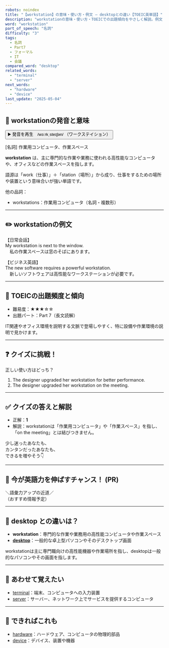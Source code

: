 ```yaml
---
robots: noindex
title: "【workstation】の意味・使い方・例文 ― desktopとの違い【TOEIC英単語】"
description: "workstationの意味・使い方・TOEICでの出題傾向をやさしく解説。例文・クイズ付きでdesktopとの違いもわかりやすく学べます。"
word: "workstation"
part_of_speech: "名詞"
difficulty: "3"
tags:
  - 名詞
  - Part7
  - フォーマル
  - IT
  - 会議
compared_word: "desktop"
related_words:
  - "terminal"
  - "server"
next_words:
  - "hardware"
  - "device"
last_update: "2025-05-04"
---
```


## 🔰 workstationの発音と意味

<button class="play-audio" onclick="playTTS('workstation')">
  <span class="play-audio-main">
    ▶️ 発音を再生　/wɜːrkˌsteɪʃən/
  </span>
  <span class="play-audio-sub">
    （ワークステイション）
  </span>
</button>

[名詞] 作業用コンピュータ、作業スペース

**workstation** は、主に専門的な作業や業務に使われる高性能なコンピュータや、オフィスなどの作業スペースを指します。

語源は「work（仕事）」＋「station（場所）」から成り、仕事をするための場所や装置という意味合いが強い単語です。

他の品詞：  
- workstations：作業用コンピュータ（名詞・複数形）

---

## ✏️ workstationの例文

【日常会話】  
My workstation is next to the window.  
　私の作業スペースは窓のそばにあります。

【ビジネス英語】  
The new software requires a powerful workstation.  
　新しいソフトウェアは高性能なワークステーションが必要です。

---

## 🎯 TOEICの出題頻度と傾向

- 難易度：★★★☆☆
- 出題パート：Part 7（長文読解）

IT関連やオフィス環境を説明する文脈で登場しやすく、特に設備や作業環境の説明で見かけます。

---

## ❓ クイズに挑戦！

正しい使い方はどっち？

1. The designer upgraded her workstation for better performance.  
2. The designer upgraded her workstation on the meeting.

---

## ✅ クイズの答えと解説

- 正解：**1**
- 解説：workstationは「作業用コンピュータ」や「作業スペース」を指し、「on the meeting」とは結びつきません。

少し迷ったあなたも、  
カンタンだったあなたも、  
できるを増やそう👇️

---

## 🚀 今が英語力を伸ばすチャンス！ (PR)

<div class="info-center">
＼語彙力アップの近道／<br>  
（おすすめ情報予定）
</div>

---

## 🤔  desktop との違いは？

- **workstation**：専門的な作業や業務用の高性能コンピュータや作業スペース
- **[desktop](/desktop)**：一般的な卓上型パソコンやそのデスクトップ画面

workstationは主に専門職向けの高性能機器や作業場所を指し、desktopは一般的なパソコンやその画面を指します。

---

## 🧩 あわせて覚えたい

- [terminal](/terminal)：端末、コンピュータへの入力装置
- [server](/server)：サーバー、ネットワーク上でサービスを提供するコンピュータ

---

## 📖 できればこれも

- [hardware](/hardware)：ハードウェア、コンピュータの物理的部品
- [device](/device)：デバイス、装置や機器

<!-- cvid: aid24_bid48 -->
